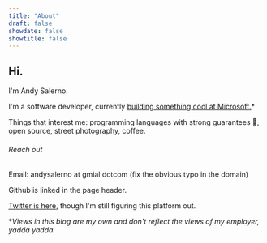 ```yaml
---
title: "About"
draft: false
showdate: false
showtitle: false
---
```


## Hi.

I'm Andy Salerno. 

I'm a software developer, currently [building something cool at Microsoft.](https://dynamics.microsoft.com/en-us/connected-spaces/overview/)*

Things that interest me: programming languages with strong guarantees 🦀, open source, street photography, coffee.

###### Reach out

Email: andysalerno at gmial dotcom (fix the obvious typo in the domain)

Github is linked in the page header.

[Twitter is here](https://twitter.com/andy_xor_andrew/), though I'm still figuring this platform out.

**Views in this blog are my own and don't reflect the views of my employer, yadda yadda.*